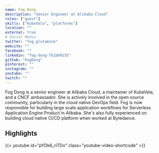 ```yaml
---
name: Fog Dong
description: "Senior Engineer at Alibaba Cloud"
roles: ["guest"]
skills: ["KubeVela", "platforms"]
location: ""
external: true
# Social Media 
twitter: "fog_glutamine"
website: ""
facebook: ""
linkedin: "fog-dong-7b1b60155"
github: "FogDong"
pinterest: ""
instagram: ""
youtube: ""
twitch: ""
---
```


<!-- markdownlint-disable-next-line MD041-->
Fog Dong is a senior engineer at Alibaba Cloud, a maintainer of KubeVela, and a CNCF ambassador. She is actively involved in the open source community, particularly in the cloud native DevOps field. Fog is now responsible for building large scale application workflows for Serverless Application Engine Product in Alibaba. She's also fully experienced on building cloud native CI/CD platform when worked at Bytedance.

<!--more-->
## Highlights

{{< youtube id="pYDk6_riTDo" class="youtube-video-shortcode" >}}
